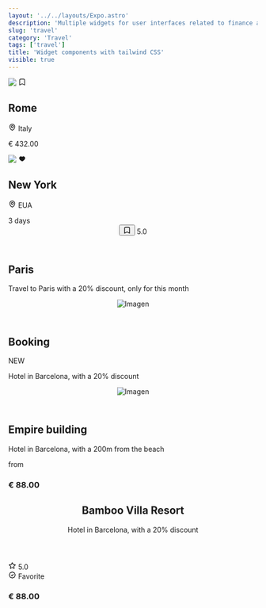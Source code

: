 ```yaml
---
layout: '../../layouts/Expo.astro'
description: 'Multiple widgets for user interfaces related to finance and economics'
slug: 'travel'
category: 'Travel'
tags: ['travel']
title: 'Widget components with tailwind CSS'
visible: true
---
```


<section class="grid grid-cols-2 gap-3">
  <article class="border shadow-sm break-inside rounded-xl overflow-hidden mb-3 text-sm bg-white dark:bg-gray-950 dark:text-white dark:border-gray-900" data-filter="travel">
    <div class="w-full relative">
      <img src="https://images.pexels.com/photos/532263/pexels-photo-532263.jpeg?auto=compress&cs=tinysrgb&w=1260&h=750&dpr=2" class="w-full h-full object-cover aspect-square" />
      <span class="absolute top-2 right-2 h-7 w-7 flex items-center justify-center rounded-full bg-white/70 text-black backdrop-blur-md shadow-md">
        <svg width="16" height="16" fill="none" stroke-width="2" stroke="currentColor" viewBox="0 0 24 24" xmlns="http://www.w3.org/2000/svg" aria-hidden="true">
          <path
            stroke-linecap="round"
            stroke-linejoin="round"
            d="M17.593 3.322c1.1.128 1.907 1.077 1.907 2.185V21L12 17.25 4.5 21V5.507c0-1.108.806-2.057 1.907-2.185a48.507 48.507 0 0 1 11.186 0Z">
          </path>
        </svg>
      </span>
    </div>
    <section class="flex flex-col p-3 gap-1">
      <h2 class="text-base font-medium">Rome</h2>
      <div class="flex items-center justify-between">
        <p class="flex items-center gap-1 text-gray-600">
          <svg width="16" height="16" fill="none" stroke-width="2" stroke="currentColor" viewBox="0 0 24 24" xmlns="http://www.w3.org/2000/svg" aria-hidden="true">
            <path stroke-linecap="round" stroke-linejoin="round" d="M15 10.5a3 3 0 1 1-6 0 3 3 0 0 1 6 0Z"></path>
            <path stroke-linecap="round" stroke-linejoin="round" d="M19.5 10.5c0 7.142-7.5 11.25-7.5 11.25S4.5 17.642 4.5 10.5a7.5 7.5 0 1 1 15 0Z"></path>
          </svg>
          <span class="mt-1">Italy</span>
        </p>
        <p class="font-medium">€ 432.00</p>
      </div>
    </section>
  </article>
  <article class="border shadow-sm break-inside rounded-xl overflow-hidden mb-3 text-sm bg-white dark:bg-gray-950 dark:text-white dark:border-gray-900" data-filter="travel">
    <div class="w-full relative">
      <img src="https://images.pexels.com/photos/1486222/pexels-photo-1486222.jpeg?auto=compress&cs=tinysrgb&w=1260&h=750&dpr=2" class="w-full h-full object-cover aspect-square" />
      <span class="absolute top-2 right-2 h-7 w-7 flex items-center justify-center rounded-full bg-white/70 text-black backdrop-blur-md shadow-md">
        <svg width="16" height="16" fill="currentColor" viewBox="0 0 16 16" xmlns="http://www.w3.org/2000/svg" aria-hidden="true">
          <path
            d="M2 6.342a3.375 3.375 0 0 1 6-2.088 3.375 3.375 0 0 1 5.997 2.26c-.063 2.134-1.618 3.76-2.955 4.784a14.437 14.437 0 0 1-2.676 1.61c-.02.01-.038.017-.05.022l-.014.006-.004.002h-.002a.75.75 0 0 1-.592.001h-.002l-.004-.003-.015-.006a5.528 5.528 0 0 1-.232-.107 14.395 14.395 0 0 1-2.535-1.557C3.564 10.22 1.999 8.558 1.999 6.38L2 6.342Z">
          </path>
        </svg>
      </span>
    </div>
    <section class="flex flex-col p-3 gap-1">
      <h2 class="text-base font-medium">New York</h2>
      <div class="flex items-center justify-between">
        <p class="flex items-center gap-1 text-gray-600">
          <svg width="16" height="16" fill="none" stroke-width="2" stroke="currentColor" viewBox="0 0 24 24" xmlns="http://www.w3.org/2000/svg" aria-hidden="true">
            <path stroke-linecap="round" stroke-linejoin="round" d="M15 10.5a3 3 0 1 1-6 0 3 3 0 0 1 6 0Z"></path>
            <path stroke-linecap="round" stroke-linejoin="round" d="M19.5 10.5c0 7.142-7.5 11.25-7.5 11.25S4.5 17.642 4.5 10.5a7.5 7.5 0 1 1 15 0Z"></path>
          </svg>
          <span class="mt-1">EUA</span>
        </p>
        <span class="h-6 px-2 inline-flex items-center text-xs leading-5 font-medium rounded-full bg-emerald-100 text-green-800 dark:bg-emerald-500/30 dark:text-emerald-300">
          3 days
        </span>
      </div>
    </section>
  </article>
</section>

<article
  class="border relative shadow-sm break-inside flex items-center flex-col justify-between rounded-xl overflow-hidden mb-3 text-sm bg-gray-800 dark:border-gray-950"
  data-filter="travel">
  <header class="w-full p-4 flex items-center justify-between">
    <button class="w-8 h-8 flex items-center justify-center rounded-full bg-white text-black">
      <svg width="16" height="16" fill="none" stroke-width="2" stroke="currentColor" viewBox="0 0 24 24" xmlns="http://www.w3.org/2000/svg" aria-hidden="true">
        <path
          stroke-linecap="round"
          stroke-linejoin="round"
          d="M17.593 3.322c1.1.128 1.907 1.077 1.907 2.185V21L12 17.25 4.5 21V5.507c0-1.108.806-2.057 1.907-2.185a48.507 48.507 0 0 1 11.186 0Z">
        </path>
      </svg>
    </button>
    <span class="w-8 h-8 flex items-center justify-center rounded-full text-sm font-medium text-black bg-white">5.0</span>
  </header>
  <div class="w-full flex flex-col gap-1 bg-gradient-to-t from-black/50 to-transparent p-4">
    <h2 class="font-medium text-xl text-white">Paris</h2>
    <p class="text-gray-300">Travel to Paris with a 20% discount, only for this month</p>
  </div>
</article>

<article
  class="border shadow-sm break-inside grid grid-cols-12 rounded-xl overflow-hidden mb-3 text-sm bg-white dark:bg-gray-950 dark:text-white dark:border-gray-900"
  data-filter="travel">
  <header class="col-span-4 flex-none">
    <img
      class="w-full h-full aspect-square object-cover"
      src="https://images.pexels.com/photos/2034335/pexels-photo-2034335.jpeg?auto=compress&cs=tinysrgb&w=1260&h=750&dpr=2"
      alt="Imagen"
    />
  </header>
  <section class="col-span-8 flex flex-col p-3 gap-1">
    <div class="flex items-center justify-between">
      <h2 class="text-base font-semibold block">Booking</h2>
      <span class="h-6 px-2 inline-flex items-center text-xs font-medium rounded-md uppercase bg-rose-100 text-rose-800 dark:bg-rose-500/30 dark:text-rose-300">NEW</span>
    </div>
    <p class="text-gray-600 dark:text-gray-400">Hotel in Barcelona, with a 20% discount</p>
  </section>
</article>

<article
  class="border shadow-sm break-inside grid grid-cols-12 rounded-xl overflow-hidden mb-3 text-sm bg-white dark:bg-gray-950 dark:text-white dark:border-gray-900"
  data-filter="travel">
  <header class="col-span-3 flex-none">
    <img
      class="w-full h-full aspect-square object-cover"
      src="https://images.pexels.com/photos/1268855/pexels-photo-1268855.jpeg?auto=compress&cs=tinysrgb&w=1260&h=750&dpr=2"
      alt="Imagen"
    />
  </header>
  <section class="col-span-9 flex flex-col p-3">
    <div class="flex items-start justify-between gap-4">
      <div class="flex flex-col">
        <h2 class="text-base font-medium block">Empire building</h2>
        <p class="text-xs text-gray-600">Hotel in Barcelona, with a 200m from the beach</p>
      </div>
      <div class="flex flex-none flex-col gap-1 mt-1">
        <span class="text-xs text-right text-gray-500">from</span>
        <h3 class="font-medium">€ 88.00</h3>
      </div>
    </div>
  </section>
</article>

<article class="border shadow-sm break-inside rounded-xl p-4 mb-3 text-sm bg-white dark:bg-gray-950 dark:text-white dark:border-gray-900" data-filter="travel">
  <header>
    <h2 class="text-base font-medium">Bamboo Villa Resort</h2>
    <p class="text-xs text-gray-600">Hotel in Barcelona, with a 20% discount</p>
  </header>
  <section class="flex items-center justify-between mt-4">
    <div class="flex items-center gap-2">
      <div class="h-6 px-2 gap-1 inline-flex items-center text-xs font-medium rounded-full uppercase bg-yellow-100 text-black">
        <svg width="16" height="16" fill="none" stroke-width="2" stroke="currentColor" viewBox="0 0 24 24" xmlns="http://www.w3.org/2000/svg" aria-hidden="true">
          <path
            stroke-linecap="round"
            stroke-linejoin="round"
            d="M11.48 3.499a.562.562 0 0 1 1.04 0l2.125 5.111a.563.563 0 0 0 .475.345l5.518.442c.499.04.701.663.321.988l-4.204 3.602a.563.563 0 0 0-.182.557l1.285 5.385a.562.562 0 0 1-.84.61l-4.725-2.885a.562.562 0 0 0-.586 0L6.982 20.54a.562.562 0 0 1-.84-.61l1.285-5.386a.562.562 0 0 0-.182-.557l-4.204-3.602a.562.562 0 0 1 .321-.988l5.518-.442a.563.563 0 0 0 .475-.345L11.48 3.5Z">
          </path>
        </svg>
        <span>5.0</span>
      </div>
      <div class="h-6 px-2 gap-1 inline-flex items-center text-xs font-medium rounded-full uppercase bg-cyan-100 text-black">
        <svg width="16" height="16" fill="none" stroke-width="2" stroke="currentColor" viewBox="0 0 24 24" xmlns="http://www.w3.org/2000/svg" aria-hidden="true">
          <path
            stroke-linecap="round"
            stroke-linejoin="round"
            d="M9 12.75 11.25 15 15 9.75M21 12c0 1.268-.63 2.39-1.593 3.068a3.745 3.745 0 0 1-1.043 3.296 3.745 3.745 0 0 1-3.296 1.043A3.745 3.745 0 0 1 12 21c-1.268 0-2.39-.63-3.068-1.593a3.746 3.746 0 0 1-3.296-1.043 3.745 3.745 0 0 1-1.043-3.296A3.745 3.745 0 0 1 3 12c0-1.268.63-2.39 1.593-3.068a3.745 3.745 0 0 1 1.043-3.296 3.746 3.746 0 0 1 3.296-1.043A3.746 3.746 0 0 1 12 3c1.268 0 2.39.63 3.068 1.593a3.746 3.746 0 0 1 3.296 1.043 3.746 3.746 0 0 1 1.043 3.296A3.745 3.745 0 0 1 21 12Z">
          </path>
        </svg>
        <span>Favorite</span>
      </div>
    </div>
    <div class="flex items-center gap-1">
      <h3 class="text-base font-medium">€ 88.00</h3>
    </div>
  </section>
</article>

<article
  class="border shadow-sm break-inside flex items-center justify-between rounded-xl p-4 mb-3 text-sm bg-white dark:bg-gray-950 dark:text-white dark:border-gray-900"
  data-filter="travel">
</article>

<article
  class="border shadow-sm break-inside flex items-center justify-between rounded-xl p-4 mb-3 text-sm bg-white dark:bg-gray-950 dark:text-white dark:border-gray-900"
  data-filter="travel">
</article>

<article
  class="border shadow-sm break-inside flex items-center justify-between rounded-xl p-4 mb-3 text-sm bg-white dark:bg-gray-950 dark:text-white dark:border-gray-900"
  data-filter="travel">
</article>

<article
  class="border shadow-sm break-inside flex items-center justify-between rounded-xl p-4 mb-3 text-sm bg-white dark:bg-gray-950 dark:text-white dark:border-gray-900"
  data-filter="travel">
</article>

<article
  class="border shadow-sm break-inside flex items-center justify-between rounded-xl p-4 mb-3 text-sm bg-white dark:bg-gray-950 dark:text-white dark:border-gray-900"
  data-filter="travel">
</article>
